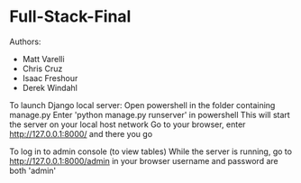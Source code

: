 # Full-Stack-Final
Authors:
+ Matt Varelli
+ Chris Cruz
+ Isaac Freshour
+ Derek Windahl


To launch Django local server:
  Open powershell in the folder containing manage.py
  Enter 'python manage.py runserver' in powershell
  This will start the server on your local host network
  Go to your browser, enter http://127.0.0.1:8000/ and there you go
  
To log in to admin console (to view tables)
  While the server is running, go to http://127.0.0.1:8000/admin in your browser
  username and password are both 'admin'
